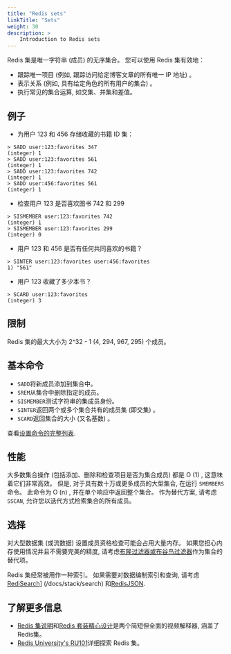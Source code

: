 ```yaml
---
title: "Redis sets"
linkTitle: "Sets"
weight: 30
description: >
    Introduction to Redis sets
---
```


Redis 集是唯一字符串 (成员) 的无序集合。
您可以使用 Redis 集有效地：

*   跟踪唯一项目 (例如, 跟踪访问给定博客文章的所有唯一 IP 地址) 。
*   表示关系 (例如, 具有给定角色的所有用户的集合) 。
*   执行常见的集合运算, 如交集、并集和差值。

## 例子

*   为用户 123 和 456 存储收藏的书籍 ID 集：

<!---->

    > SADD user:123:favorites 347
    (integer) 1
    > SADD user:123:favorites 561
    (integer) 1
    > SADD user:123:favorites 742
    (integer) 1
    > SADD user:456:favorites 561
    (integer) 1

*   检查用户 123 是否喜欢图书 742 和 299

<!---->

    > SISMEMBER user:123:favorites 742
    (integer) 1
    > SISMEMBER user:123:favorites 299
    (integer) 0

*   用户 123 和 456 是否有任何共同喜欢的书籍？

<!---->

    > SINTER user:123:favorites user:456:favorites
    1) "561"

*   用户 123 收藏了多少本书？

<!---->

    > SCARD user:123:favorites
    (integer) 3

## 限制

Redis 集的最大大小为 2^32 - 1  (4, 294, 967, 295)  个成员。

## 基本命令

*   `SADD`将新成员添加到集合中。
*   `SREM`从集合中删除指定的成员。
*   `SISMEMBER`测试字符串的集成员身份。
*   `SINTER`返回两个或多个集合共有的成员集 (即交集) 。
*   `SCARD`返回集合的大小 (又名基数) 。

查看[设置命令的完整列表](https://redis.io/commands/?group=set).

## 性能

大多数集合操作 (包括添加、删除和检查项目是否为集合成员) 都是 O (1) , 这意味着它们非常高效。
但是, 对于具有数十万或更多成员的大型集合, 在运行 `SMEMBERS` 命令。
此命令为 O (n) , 并在单个响应中返回整个集合。
作为替代方案, 请考虑 `SSCAN`, 允许您以迭代方式检索集合的所有成员。

## 选择

对大型数据集 (或流数据) 设置成员资格检查可能会占用大量内存。
如果您担心内存使用情况并且不需要完美的精度, 请考虑[布隆过滤器或布谷鸟过滤器](/docs/stack/bloom)作为集合的替代项。

Redis 集经常被用作一种索引。
如果需要对数据编制索引和查询, 请考虑[RediSearch](/docs/stack/search)] (/docs/stack/search)  和[RedisJSON](/docs/stack/json).

## 了解更多信息

*   [Redis 集说明](https://www.youtube.com/watch?v=PKdCppSNTGQ)和[Redis 套装精心设计](https://www.youtube.com/watch?v=aRw5ME\_5kMY)是两个简短但全面的视频解释器, 涵盖了Redis集。
*   [Redis University's RU101](https://university.redis.com/courses/ru101/)详细探索 Redis 集。
